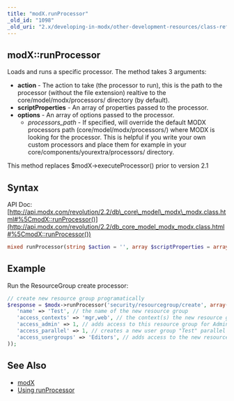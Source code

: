 ```yaml
---
title: "modX.runProcessor"
_old_id: "1098"
_old_uri: "2.x/developing-in-modx/other-development-resources/class-reference/modx/modx.runprocessor"
---
```


## modX::runProcessor

 Loads and runs a specific processor. The method takes 3 arguments:

- **action** - The action to take (the processor to run), this is the path to the processor (without the file extension) realtive to the core/model/modx/processors/ directory (by default).
- **scriptProperties** - An array of properties passed to the processor.
- **options** - An array of options passed to the processor.
  - _processors\_path_ - If specified, will override the default MODX processors path (core/model/modx/processors/) where MODX is looking for the processor. This is helpful if you write your own custom processors and place them for example in your core/components/yourextra/processors/ directory.

 This method replaces $modX->executeProcessor() prior to version 2.1

## Syntax

 API Doc: [http://api.modx.com/revolution/2.2/db\_core\_model\_modx\_modx.class.html#%5CmodX::runProcessor()](http://api.modx.com/revolution/2.2/db_core_model_modx_modx.class.html#%5CmodX::runProcessor())

 ``` php
mixed runProcessor(string $action = '', array $scriptProperties = array(), array $options = array())
```

## Example

 Run the ResourceGroup create processor:

 ``` php
// create new resource group programatically
$response = $modx->runProcessor('security/resourcegroup/create', array(
    'name' => 'Test', // the name of the new resource group
    'access_contexts' => 'mgr,web', // the context(s) the new resource group is restricting access in
    'access_admin' => 1, // adds access to this resource group for Administrators
    'access_parallel' => 1, // creates a new user group "Test" parallel to the resource group
    'access_usergroups' => 'Editors', // adds access to the new resource group for the user group "Editors"
));
```

## See Also

- [modX](extending-modx/core-model/modx "modX")
- [Using runProcessor](extending-modx/processors/using-runprocessor)
